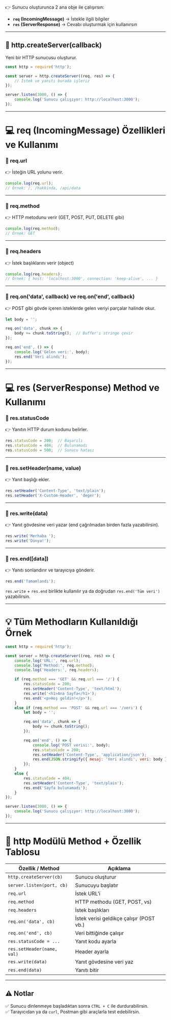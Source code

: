 
👉 Sunucu oluşturunca 2 ana obje ile çalışırsın:

- **`req` (IncomingMessage)** → İstekle ilgili bilgiler
- **`res` (ServerResponse)** → Cevabı oluşturmak için kullanırsın

---

## 🔹 **http.createServer(callback)**

Yeni bir HTTP sunucusu oluşturur.

```js
const http = require('http');

const server = http.createServer((req, res) => {
    // İstek ve yanıtı burada işleriz
});

server.listen(3000, () => {
    console.log('Sunucu çalışıyor: http://localhost:3000');
});
```

---

# 💻 **req (IncomingMessage) Özellikleri ve Kullanımı**

### 📌 **req.url**

👉 İsteğin URL yolunu verir.

```js
console.log(req.url); 
// Örnek: /, /hakkinda, /api/data
```

---

### 📌 **req.method**

👉 HTTP metodunu verir (GET, POST, PUT, DELETE gibi)

```js
console.log(req.method); 
// Örnek: GET
```

---

### 📌 **req.headers**

👉 İstek başlıklarını verir (object)

```js
console.log(req.headers); 
// Örnek: { host: 'localhost:3000', connection: 'keep-alive', ... }
```

---

### 📌 **req.on('data', callback)** ve **req.on('end', callback)**

👉 POST gibi gövde içeren isteklerde gelen veriyi parçalar halinde okur.

```js
let body = '';

req.on('data', chunk => {
    body += chunk.toString();  // Buffer'ı stringe çevir
});

req.on('end', () => {
    console.log('Gelen veri:', body);
    res.end('Veri alındı');
});
```

---

# 💻 **res (ServerResponse) Method ve Kullanımı**

### 📌 **res.statusCode**

👉 Yanıtın HTTP durum kodunu belirler.

```js
res.statusCode = 200;  // Başarılı
res.statusCode = 404;  // Bulunamadı
res.statusCode = 500;  // Sunucu hatası
```

---

### 📌 **res.setHeader(name, value)**

👉 Yanıt başlığı ekler.

```js
res.setHeader('Content-Type', 'text/plain'); 
res.setHeader('X-Custom-Header', 'deger');
```


---

### 📌 **res.write(data)**

👉 Yanıt gövdesine veri yazar (end çağrılmadan birden fazla yazabilirsin).

```js
res.write('Merhaba ');
res.write('Dünya!');
```

---

### 📌 **res.end([data])**

👉 Yanıtı sonlandırır ve tarayıcıya gönderir.

```js
res.end('Tamamlandı');
```

`res.write` + `res.end` birlikte kullanılır ya da doğrudan `res.end('Tüm veri')` yazabilirsin.

---

# 💡 **Tüm Methodların Kullanıldığı Örnek**

```js
const http = require('http');

const server = http.createServer((req, res) => {
    console.log('URL:', req.url);
    console.log('Method:', req.method);
    console.log('Headers:', req.headers);

    if (req.method === 'GET' && req.url === '/') {
        res.statusCode = 200;
        res.setHeader('Content-Type', 'text/html');
        res.write('<h1>Ana Sayfa</h1>');
        res.end('<p>Hoş geldin!</p>');
    }
    else if (req.method === 'POST' && req.url === '/veri') {
        let body = '';

        req.on('data', chunk => {
            body += chunk.toString();
        });

        req.on('end', () => {
            console.log('POST verisi:', body);
            res.statusCode = 200;
            res.setHeader('Content-Type', 'application/json');
            res.end(JSON.stringify({ mesaj: 'Veri alındı', veri: body }));
        });
    }
    else {
        res.statusCode = 404;
        res.setHeader('Content-Type', 'text/plain');
        res.end('Sayfa bulunamadı');
    }
});

server.listen(3000, () => {
    console.log('Sunucu çalışıyor: http://localhost:3000');
});
```

---

# 🚀 **http Modülü Method + Özellik Tablosu**

|Özellik / Method|Açıklama|
|---|---|
|`http.createServer(cb)`|Sunucu oluşturur|
|`server.listen(port, cb)`|Sunucuyu başlatır|
|`req.url`|İstek URL’i|
|`req.method`|HTTP methodu (GET, POST, vs)|
|`req.headers`|İstek başlıkları|
|`req.on('data', cb)`|İstek verisi geldikçe çalışır (POST vb.)|
|`req.on('end', cb)`|Veri bittiğinde çalışır|
|`res.statusCode = ...`|Yanıt kodu ayarla|
|`res.setHeader(name, val)`|Header ayarla|
|`res.write(data)`|Yanıt gövdesine veri yaz|
|`res.end(data)`|Yanıtı bitir|

---

## ⚠ **Notlar**

✅ Sunucu dinlenmeye başladıktan sonra `CTRL + C` ile durdurabilirsin.  
✅ Tarayıcıdan ya da `curl`, Postman gibi araçlarla test edebilirsin.